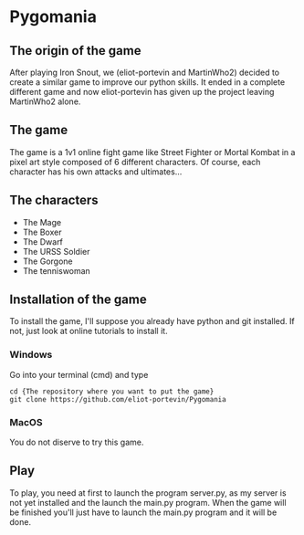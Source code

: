 # Pygomania
## The origin of the game
After playing Iron Snout, we (eliot-portevin and MartinWho2) decided to create a similar game to improve our python skills. It ended in a complete different game and now eliot-portevin has given up the project leaving MartinWho2 alone.
## The game
The game is a 1v1 online fight game like Street Fighter or Mortal Kombat in a pixel art style composed of 6 different characters. Of course, each character has his own attacks and ultimates...
## The characters
- The Mage 
- The Boxer
- The Dwarf
- The URSS Soldier
- The Gorgone
- The tenniswoman
## Installation of the game 
To install the game, I'll suppose you already have python and git installed. If not, just look at online tutorials to install it.
### Windows
Go into your terminal (cmd) and type 
```
cd {The repository where you want to put the game} 
git clone https://github.com/eliot-portevin/Pygomania
```
### MacOS
You do not diserve to try this game.
## Play
To play, you need at first to launch the program server.py, as my server is not yet installed and the launch the main.py program.
When the game will be finished you'll just have to launch the main.py program and it will be done.
